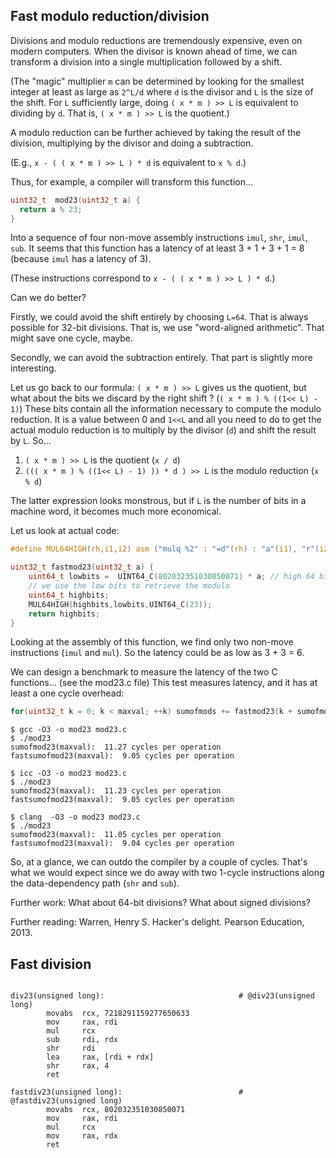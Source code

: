 ## Fast modulo reduction/division

Divisions and modulo reductions are tremendously expensive, even on modern computers. 
When the divisor is known ahead of time, we can transform a division into a single
multiplication followed by a shift.

(The "magic" multiplier ``m`` can be determined by looking for the smallest integer at least as large
as ``2^L/d`` where ``d`` is the divisor and ``L`` is the size of the shift. For ``L`` sufficiently large,
doing ``( x * m ) >> L`` is equivalent to dividing by ``d``. That is, ``( x * m ) >> L`` is the quotient.)

A modulo reduction can be further achieved
by taking the result of the division, multiplying by the divisor and doing a subtraction.

(E.g., ``x - ( ( x * m ) >> L ) * d`` is equivalent to ``x % d``.)

Thus, for example, a compiler will transform this function...

```C
uint32_t  mod23(uint32_t a) {
  return a % 23;
}
```

Into a sequence of four non-move assembly instructions  ``imul``,  ``shr``, ``imul``, ``sub``. It seems that this function has a latency of at least 3 + 1 + 3 + 1 = 8 (because  ``imul`` has a latency of 3).

(These instructions correspond to ``x - ( ( x * m ) >> L ) * d``.)

Can we do better?

Firstly, we could avoid the shift entirely by choosing ``L=64``. That is always possible for 32-bit divisions. That is, we use "word-aligned arithmetic". That might save one cycle, maybe.

Secondly, we can avoid the subtraction entirely. That part is slightly more interesting.

Let us go back to our formula: ``( x * m ) >> L`` gives us the quotient, but what about the bits we discard by the right shift ? (``( x * m ) % ((1<< L) - 1)``) These bits contain all the information necessary to compute the modulo reduction. It is a value between 0 and ``1<<L`` and all you need to do to get the actual modulo reduction is to multiply by the divisor (``d``) and shift the result by ``L``. So...

1. ``( x * m ) >> L`` is the quotient (``x / d``)
2. ``((( x * m ) % ((1<< L) - 1) )) * d ) >> L`` is the modulo reduction (``x % d``)

The latter expression looks monstrous, but if ``L`` is the number of bits in a machine word, it becomes much more economical.

Let us look at actual code:

```C
#define MUL64HIGH(rh,i1,i2) asm ("mulq %2" : "=d"(rh) : "a"(i1), "r"(i2) : "cc")

uint32_t fastmod23(uint32_t a) {
    uint64_t lowbits =  UINT64_C(802032351030850071) * a; // high 64 bits of this mult is the division
    // we use the low bits to retrieve the modulo
    uint64_t highbits;
    MUL64HIGH(highbits,lowbits,UINT64_C(23));
    return highbits;
}
```

Looking at the assembly of this function, we find only two non-move instructions (``imul`` and ``mul``). So the latency could be as low as 3 + 3 = 6.

We can design a benchmark to measure the latency of the two C functions... (see the mod23.c file) This test measures latency, and it has at least a one cycle overhead:

```C
for(uint32_t k = 0; k < maxval; ++k) sumofmods += fastmod23(k + sumofmods);
```


```
$ gcc -O3 -o mod23 mod23.c
$ ./mod23
sumofmod23(maxval):  11.27 cycles per operation
fastsumofmod23(maxval):  9.05 cycles per operation

$ icc -O3 -o mod23 mod23.c
$ ./mod23
sumofmod23(maxval):  11.23 cycles per operation
fastsumofmod23(maxval):  9.05 cycles per operation

$ clang  -O3 -o mod23 mod23.c
$ ./mod23
sumofmod23(maxval):  11.05 cycles per operation
fastsumofmod23(maxval):  9.04 cycles per operation
```

So, at a glance, we can outdo the compiler by a couple of cycles. That's what we would expect since we do away with two 1-cycle instructions along the data-dependency path (``shr`` and ``sub``).

Further work: What about 64-bit divisions? What about signed divisions? 

Further reading: Warren, Henry S. Hacker's delight. Pearson Education, 2013.

## Fast division

```

div23(unsigned long):                              # @div23(unsigned long)
        movabs  rcx, 7218291159277650633
        mov     rax, rdi
        mul     rcx
        sub     rdi, rdx
        shr     rdi
        lea     rax, [rdi + rdx]
        shr     rax, 4
        ret

fastdiv23(unsigned long):                          # @fastdiv23(unsigned long)
        movabs  rcx, 802032351030850071
        mov     rax, rdi
        mul     rcx
        mov     rax, rdx
        ret
```


